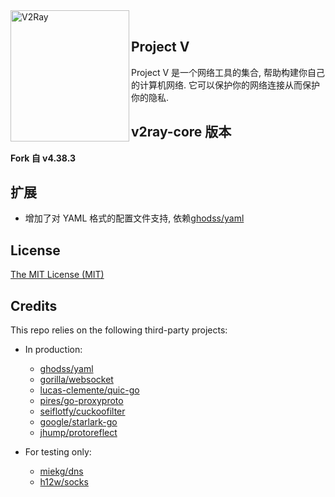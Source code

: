 <img width="190" height="210" align="left" src="https://raw.githubusercontent.com/v2fly/v2fly-github-io/master/docs/.vuepress/public/readme-logo.png" alt="V2Ray"/>
<br>


## Project V

Project V 是一个网络工具的集合, 帮助构建你自己的计算机网络. 它可以保护你的网络连接从而保护你的隐私.

## v2ray-core 版本

**Fork 自 v4.38.3**

## 扩展

+ 增加了对 YAML 格式的配置文件支持, 依赖[ghodss/yaml](https://github.com/ghodss/yaml)

## License

[The MIT License (MIT)](https://raw.githubusercontent.com/v2fly/v2ray-core/master/LICENSE)

## Credits

This repo relies on the following third-party projects:

- In production:
  - [ghodss/yaml](https://github.com/ghodss/yaml)
  - [gorilla/websocket](https://github.com/gorilla/websocket)
  - [lucas-clemente/quic-go](https://github.com/lucas-clemente/quic-go)
  - [pires/go-proxyproto](https://github.com/pires/go-proxyproto)
  - [seiflotfy/cuckoofilter](https://github.com/seiflotfy/cuckoofilter)
  - [google/starlark-go](https://github.com/google/starlark-go)
  - [jhump/protoreflect](https://github.com/jhump/protoreflect)

- For testing only:
  - [miekg/dns](https://github.com/miekg/dns)
  - [h12w/socks](https://github.com/h12w/socks)
